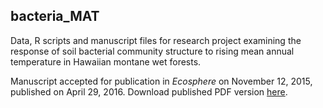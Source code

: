 ## bacteria_MAT
Data, R scripts and manuscript files for research project examining the response of soil bacterial community structure to rising mean annual temperature in Hawaiian montane wet forests.

Manuscript accepted for publication in _Ecosphere_ on November 12, 2015, published on April 29, 2016. Download published PDF version [here](http://onlinelibrary.wiley.com/doi/10.1002/ecs2.1296/full).
